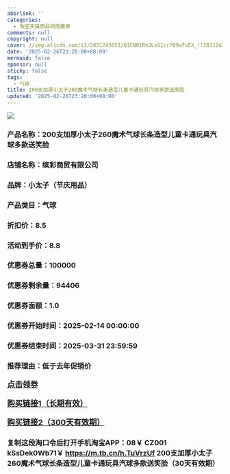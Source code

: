 ```yaml
---
abbrlink: ''
categories:
  - 淘宝天猫商品领隐藏券
comments: null
copyright: null
cover: //img.alicdn.com/i2/2831243653/O1CN01RnJLeS1cr7Q9w7vEX_!!2831243653.jpg
date: '2025-02-26T23:20:00+08:00'
mermaid: false
sponsor: null
sticky: false
tags:
  - 气球
title: 200支加厚小太子260魔术气球长条造型儿童卡通玩具汽球多款送笑脸
updated: '2025-02-26T23:20:00+08:00'
--- 
```


![](//img.alicdn.com/i2/2831243653/O1CN01RnJLeS1cr7Q9w7vEX_!!2831243653.jpg)

### 产品名称：200支加厚小太子260魔术气球长条造型儿童卡通玩具汽球多款送笑脸
### 店铺名称：缤彩商贸有限公司
### 品牌：小太子（节庆用品）
### 产品类目：气球
### 折扣价：8.5
### 活动到手价：8.8
### 优惠券总量：100000
### 优惠券剩余量：94406
### 优惠券面额：1.0
### 优惠券开始时间：2025-02-14 00:00:00	
### 优惠券结束时间：2025-03-31 23:59:59	
### 推荐理由：低于去年促销价

<p style="font-size: 18px; font-weight: bold;">
  <a href="https://uland.taobao.com/coupon/edetail?e=VGEWw%2BosoBylhHvvyUNXZfh8CuWt5YH5OVuOuRD5gLJMmdsrkidbOWBzzpT26idJYmpXU5IcaDErPWh9LThxL1vKvOztVhvs3UAJW%2BWrDvGR8f4ZEJVygRDMPuw4988NRSHvQe2jOLZ9pbNCYX0I%2BPP%2BWUTgK%2F%2B0I%2BtaUgbudUxA%2B536asYsLWVfKa%2BhVnNDS0rp8JqmhhZRs6Wze4hvmJjB6TX2HR3QQ5WKStDdyeTLAJho1Tgm24y1rRo98IyIzxHHRjXbSzC3GXpSbfs48p8A3MXZHEtDxJlL%2FFJL%2FXt6knYB6N58%2BxOdvpmxHOSiswDhlpaMEaxroXBFP6oz%2BA%3D%3D&traceId=2166d8db17407296732636749d133b&union_lens=lensId%3AOPT%401740729689%400bb9fb40_0e39_1954b93270f_debd%4001%40eyJmbG9vcklkIjo3MzM1NH0ie" target="_blank">点击领券</a>
</p>
<p style="font-size: 18px; font-weight: bold;">
  <a href="https://s.click.taobao.com/t?e=m%3D2%26s%3Dh2jCMDEulvhw4vFB6t2Z2ueEDrYVVa64LKpWJ%2Bin0XLjf2vlNIV67kkfnVn6TwKdWI6w0dMGH8j3ID%2FV1RqsF4wnCJeELi4I%2FIEn%2BS1IjHAB0ghlTd7WlZVm%2FOAUUFw71qrpxiwMoCNxc1AtbZGVS0DItmSV3ngmfAY57WF4jdsLZMqoQW%2BfuKGzo1lVxIioFU6SSMWRXyq0IvTC6fGKDNghPWxQJL7H6qoHux3oHbhKmZwTg5hZ%2F7qYHetP%2BdWejCYtYGASbzRUrFwjXfRKMROfYmExpA2104bt%2FCh0HCa76hlQsRla5SytPYo8fSOexWe075MSA1I%3D" target="_blank">购买链接1（长期有效）</a>
</p>
<p style="font-size: 18px; font-weight: bold;">
  <a href="https://s.click.taobao.com/alhtOYs" target="_blank">购买链接2（300天有效期）</a>
</p>

### 复制这段淘口令后打开手机淘宝APP：08￥ CZ001 kSsDek0Wb71￥ https://m.tb.cn/h.TuVrzUf  200支加厚小太子260魔术气球长条造型儿童卡通玩具汽球多款送笑脸（30天有效期）
